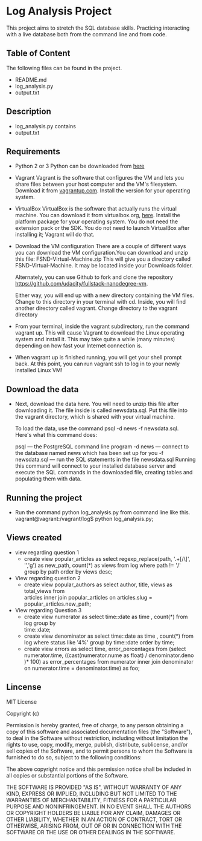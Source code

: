
# Log Analysis Project
This project aims to stretch the SQL database skills. Practicing interacting with a live database both from the command line and from code.

## Table of Content
The following files can be found in the project.

* README.md
* log_analysis.py
* output.txt

## Description
* log_analysis.py contains 
* output.txt 

## Requirements
 - Python 2 or 3
 Python can be downloaded from [here](https://www.python.org/downloads/)
 
 - Vagrant
    Vagrant is the software that configures the VM and lets you share files between your host computer and the VM's filesystem. Download it from [vagrantup.com](https://www.vagrantup.com/downloads.html). Install the version for your operating system.
    
 - VirtualBox
    VirtualBox is the software that actually runs the virtual machine. You can download it from virtualbox.org, [here](https://www.virtualbox.org/wiki/Downloads). Install the platform package for your operating system. You do not need the extension pack or the SDK. You do not need to launch VirtualBox after installing it; Vagrant will do that.

- Download the VM configuration
    There are a couple of different ways you can download the VM configuration.You can download and unzip this file: FSND-Virtual-Machine.zip This will give you a directory called FSND-Virtual-Machine. It may be located inside your Downloads folder.
    
    Alternately, you can use Github to fork and clone the repository https://github.com/udacity/fullstack-nanodegree-vm.
    
    Either way, you will end up with a new directory containing the VM files. Change to this directory in your terminal with cd. Inside, you will find another directory called vagrant. Change directory to the vagrant directory

-   From your terminal, inside the vagrant subdirectory, run the command
    vagrant up. This will cause Vagrant to download the Linux operating system and install it. This may take quite a while (many minutes) depending on how fast your Internet connection is.
    
-   When vagrant up is finished running, you will get your shell prompt back.
    At this point, you can run vagrant ssh to log in to your newly installed Linux VM!
    
## Download the data
-   Next, download the data here. You will need to unzip this file after downloading it. The file inside is called newsdata.sql. Put this file into the vagrant directory, which is shared with your virtual machine.

    To load the data, use the command psql -d news -f newsdata.sql. Here's what this command does:

    psql — the PostgreSQL command line program
    -d news — connect to the database named news which has been set up for you
    -f newsdata.sql — run the SQL statements in the file newsdata.sql
    Running this command will connect to your installed database server and execute the SQL commands in the downloaded file, creating tables and populating them with data.
    
## Running the project
* Run the command python log_analysis.py from command line like this.
vagrant@vagrant:/vagrant/log$ python log_analysis.py;

## Views created
* view regarding question 1
    - create view popular_articles as select regexp_replace(path, '.+[/\\]', '','g') as 
    new_path, count(*) as views from log where path != '/' group by path order by views         desc;
* View regarding question 2
    -   create view popular_authors as select author, title, views as total_views from     
    articles inner join popular_articles on articles.slug = popular_articles.new_path;
* View regarding Question 3
    - create view numerator as select time::date as time , count(*) from log group by     
        time::date;
    - create view denominator as select time::date as time , count(*) from log where status         like '4%' group by time::date order by time;
    -   create view errors as select time, error_percentages from (select numerator.time,           ((cast(numerator.nume as float) / denominator.deno )* 100) as error_percentages from         numerator inner join denominator on numerator.time = denominator.time) as foo;


## Lincense
MIT License

Copyright (c)

Permission is hereby granted, free of charge, to any person obtaining a copy
of this software and associated documentation files (the "Software"), to deal
in the Software without restriction, including without limitation the rights
to use, copy, modify, merge, publish, distribute, sublicense, and/or sell
copies of the Software, and to permit persons to whom the Software is
furnished to do so, subject to the following conditions:

The above copyright notice and this permission notice shall be included in all
copies or substantial portions of the Software.

THE SOFTWARE IS PROVIDED "AS IS", WITHOUT WARRANTY OF ANY KIND, EXPRESS OR
IMPLIED, INCLUDING BUT NOT LIMITED TO THE WARRANTIES OF MERCHANTABILITY,
FITNESS FOR A PARTICULAR PURPOSE AND NONINFRINGEMENT. IN NO EVENT SHALL THE
AUTHORS OR COPYRIGHT HOLDERS BE LIABLE FOR ANY CLAIM, DAMAGES OR OTHER
LIABILITY, WHETHER IN AN ACTION OF CONTRACT, TORT OR OTHERWISE, ARISING FROM,
OUT OF OR IN CONNECTION WITH THE SOFTWARE OR THE USE OR OTHER DEALINGS IN THE
SOFTWARE.
